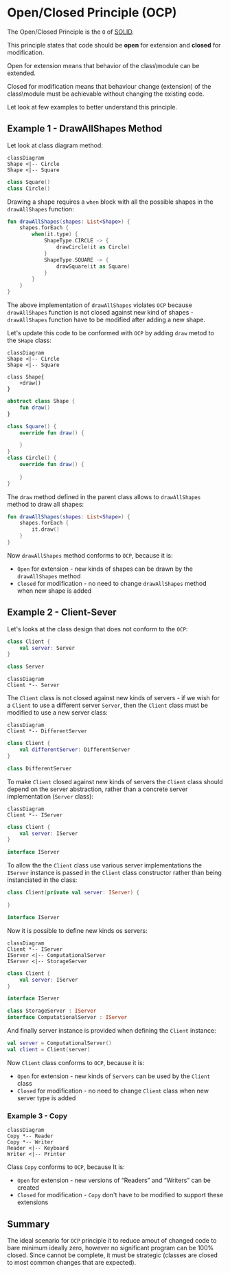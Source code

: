 # Open/Closed Principle (OCP)

The Open/Closed Principle is the `O` of [SOLID](../README.md).

This principle states that code should be **open** for extension and **closed** for modification.

Open for extension means that behavior of the class\module can be extended.

Closed for modification means that behaviour change (extension) of the class\module must be achievable without changing
the existing code.

Let look at few examples to better understand this principle.

## Example 1 - DrawAllShapes Method

Let look at class diagram method:

```mermaid
classDiagram
Shape <|-- Circle
Shape <|-- Square
```

```kotlin
class Square()
class Circle()
```

Drawing a shape requires a `when` block with all the possible shapes in the `drawAllShapes` function:

```kotlin
fun drawAllShapes(shapes: List<Shape>) {
    shapes.forEach {
        when(it.type) {
            ShapeType.CIRCLE -> {
                drawCircle(it as Circle)
            }
            ShapeType.SQUARE -> {
                drawSquare(it as Square)
            }
        }
    }
}
```

The above implementation of `drawAllShapes` violates `OCP` because `drawAllShapes` function is not closed against new kind of shapes - `drawAllShapes` function have to be modified after adding a new shape.

Let's update this code to be conformed with `OCP` by adding `draw` metod to the `SHape` class:

```mermaid
classDiagram
Shape <|-- Circle
Shape <|-- Square

class Shape{
    +draw()
}
```

```kotlin
abstract class Shape {
    fun draw()
}

class Square() {
    override fun draw() {

    }
}
class Circle() {
    override fun draw() {
        
    }
}
```

The `draw` method defined in the parent class allows to `drawAllShapes` method to draw all shapes:

```kotlin
fun drawAllShapes(shapes: List<Shape>) {
    shapes.forEach {
        it.draw()
    }
}
```

Now `drawAllShapes` method conforms to `OCP`, because it is:

- `Open` for extension - new kinds of shapes can be drawn by the `drawAllShapes` method
- `Closed` for modification - no need to change `drawAllShapes` method when new shape is added

## Example 2 - Client-Sever

Let's looks at the class design that does not conform to the `OCP`:

```kotlin
class Client {
    val server: Server
}

class Server
```

```mermaid
classDiagram
Client *-- Server
```

The `Client` class is not closed against new kinds of servers - if we wish for a `Client` to use a different
server `Server`, then the `Client` class must be modified to use a new server class:

```mermaid
classDiagram
Client *-- DifferentServer
```

```kotlin
class Client {
    val differentServer: DifferentServer
}

class DifferentServer
```

To make `Client` closed against new kinds of servers the
`Client` class should depend on the server abstraction, rather than a concrete server implementation (`Server`  class):

```mermaid
classDiagram
Client *-- IServer
```

```kotlin
class Client {
    val server: IServer
}

interface IServer
```

To allow the the `Client` class use various server implementations the `IServer` instance is passed in the `Client`
class constructor rather than being instanciated in the class:

```kotlin
class Client(private val server: IServer) {

}

interface IServer
```

Now it is possible to define new kinds os servers:

```mermaid
classDiagram
Client *-- IServer
IServer <|-- ComputationalServer
IServer <|-- StorageServer
```

```kotlin
class Client {
    val server: IServer
}

interface IServer

class StorageServer : IServer
interface ComputationalServer : IServer
```

And finally server instance is provided when defining the `Client` instance:

```kotlin
val server = ComputationalServer()
val client = Client(server)
```

Now `Client` class conforms to `OCP`, because it is:

- `Open` for extension - new kinds of `Servers` can be used by the `Client` class
- `Closed` for modification - no need to change `Client` class when new server type is added

### Example 3 - Copy

```mermaid
classDiagram
Copy *-- Reader
Copy *-- Writer
Reader <|-- Keyboard
Writer <|-- Printer
```

Class `Copy` conforms to `OCP`, because It is:

- `Open` for extension - new versions of “Readers” and “Writers” can be created
- `Closed` for modification - `Copy` don't have to be modified to support these extensions

## Summary

The ideal scenario for `OCP` principle it to reduce amout of changed code to bare minimum ideally zero, however no
significant program can be 100% closed. Since cannot be complete, it must be strategic (classes are closed to most
common changes that are expected).
